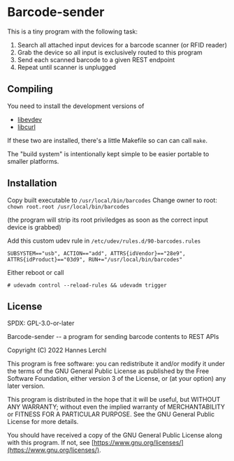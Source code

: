 # Barcode-sender

This is a tiny program with the following task:
 1. Search all attached input devices for a barcode scanner (or RFID reader)
 1. Grab the device so all input is exclusively routed to this program
 1. Send each scanned barcode to a given REST endpoint
 1. Repeat until scanner is unplugged

## Compiling

You need to install the development versions of
 * [libevdev](https://www.freedesktop.org/software/libevdev/doc/latest/index.html)
 * [libcurl](https://curl.se/libcurl/)

If these two are installed, there's a little Makefile so can can call `make`.

The "build system" is intentionally kept simple to be easier portable to
smaller platforms.

## Installation

Copy built executable to `/usr/local/bin/barcodes`
Change owner to root: `chown root.root /usr/local/bin/barcodes`

(the program will strip its root priviledges as soon as the correct input
device is grabbed)

Add this custom udev rule in `/etc/udev/rules.d/90-barcodes.rules`

```
SUBSYSTEM=="usb", ACTION=="add", ATTRS{idVendor}=="28e9", ATTRS{idProduct}=="03d9", RUN+="/usr/local/bin/barcodes"
```

Either reboot or call
```
# udevadm control --reload-rules && udevadm trigger
```


## License

SPDX: GPL-3.0-or-later

Barcode-sender -- a program for sending barcode contents to REST APIs

Copyright (C) 2022 Hannes Lerchl

This program is free software: you can redistribute it and/or modify it under
the terms of the GNU General Public License as published by the Free Software
Foundation, either version 3 of the License, or (at your option) any later
version.

This program is distributed in the hope that it will be useful, but WITHOUT
ANY WARRANTY; without even the implied warranty of MERCHANTABILITY or FITNESS
FOR A PARTICULAR PURPOSE. See the GNU General Public License for more
details.

You should have received a copy of the GNU General Public License along with
this program. If not, see
[https://www.gnu.org/licenses/](https://www.gnu.org/licenses/).

